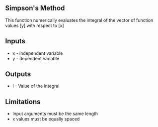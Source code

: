 ## Simpson's Method ## 
This function numerically evaluates the integral of the vector 
of function values [y] with respect to [x]
## Inputs ##
- x - independent variable
- y - dependent variable
## Outputs ##
- I - Value of the integral
## Limitations ##
- Input arguments must be the same length
- x values must be equally spaced
